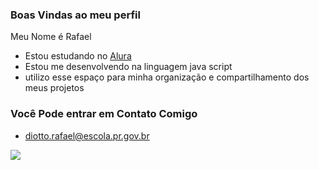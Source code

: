 ### Boas Vindas ao meu perfil 

Meu Nome é Rafael

- Estou estudando no [Alura](https://www.alura.com.br)
- Estou me desenvolvendo na linguagem java script
- utilizo esse espaço para minha organização e compartilhamento dos meus projetos
  
 ### Você Pode entrar em Contato Comigo

- diotto.rafael@escola.pr.gov.br




![](https://media1.tenor.com/m/A-ozELwp694AAAAC/thumbs-thumbs-up-kid.gif)

